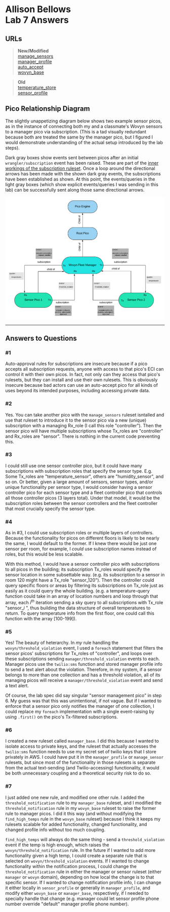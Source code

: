 # Allison Bellows </br>Lab 7 Answers

## URLs

> **New/Modified** </br>
> [manage_sensors](https://raw.githubusercontent.com/albellows/reimagined-guacamole/master/lab7/src/manage_sensors.krl) </br>
> [manager_profile](https://raw.githubusercontent.com/albellows/reimagined-guacamole/master/lab7/src/manager_profile.krl) </br>
> [auto_accept](https://raw.githubusercontent.com/albellows/reimagined-guacamole/master/lab7/src/auto_accept.krl) </br>
> [wovyn_base](https://raw.githubusercontent.com/albellows/reimagined-guacamole/master/lab7/src/wovyn_base.krl)

> **Old** </br>
> [temperature_store](https://raw.githubusercontent.com/albellows/reimagined-guacamole/master/lab7/src/temperature_store.krl) </br>
> [sensor_profile](https://raw.githubusercontent.com/albellows/reimagined-guacamole/master/lab7/src/sensor_profile.krl)

## Pico Relationship Diagram

The slightly unappetizing diagram below shows two example sensor picos, as in the instance of connecting both my and a classmate's Wovyn sensors to a manager pico via subscription.  (This is a tad visually redundant because both are treated the same by the manager pico, but I figured I would demonstrate understanding of the actual setup introduced by the lab steps).  

Dark gray boxes show events sent between picos after an initial `wrangler/subscription` event has been raised.  These are part of the [inner workings of the subscription ruleset](https://picolabs.atlassian.net/wiki/spaces/docs/pages/186843209/Managing+Subscriptions).  Once a loop around the directional arrows has been made with the shown dark gray events, the subscriptions have been established as shown.  At this point, the events/queries in the light gray boxes (which show explicit events/queries I was sending in this lab) can be successfully sent along those same directional arrows.

![PicoSystem](PicoSystem.png)

---

## Answers to Questions

### #1

Auto-approval rules for subscriptions are insecure because if a pico accepts all subscription requests, anyone with access to that pico's ECI can control it with their own picos.  In fact, not only can they access that pico's rulesets, but they can install and use their own rulesets.  This is obviously insecure because bad actors can use an auto-accept pico for all kinds of uses beyond its intended purposes, including accessing private data.

### #2

Yes.  You can take another pico with the `manage_sensors` ruleset isntalled and use that ruleset to introduce it to the sensor pico via a new (unique) subscription with a managing Rx_role (I call this role "controller").  Then the sensor pico will have multiple subscriptions whose Tx_roles are "controller" and Rx_roles are "sensor".  There is nothing in the current code preventing this.

### #3

I could still use one sensor controller pico, but it could have many subscriptions with subscription roles that specify the sensor type.  E.g. Some Tx_roles are "temperature_sensor", others are "humidity_sensor", and so on.  Or better, given a large amount of sensors, sensor types, and/or unique functionality per sensor type, I would consider having a sensor controller pico for each sensor type and a fleet controller pico that controls all those controller picos (3 layers total).  Under that model, it would be the subscription roles between the sensor controllers and the fleet controller that most crucially specify the sensor type.

### #4

As in #3, I could use subscription roles or multiple layers of controllers.  Because the functionality for picos on different floors is likely to be nearly the same, I would default to the former.  If I knew there would be just one sensor per room, for example, I *could* use subscription names instead of roles, but this would be less scalable.  

With this method, I would have a sensor controller pico with subscriptions to all picos in the building; its subscription Tx_roles would specify the sensor location in some subsettable way.  (e.g. its subscription to a sensor in room 120 might have a Tx_role "sensor_120").  Then the controller could query specific floors or areas by filtering its subscriptions on Tx_role just as easily as it could query the whole building.  (e.g. a temperature-query function could take in an array of location numbers and loop through that array, each *i<sup>th</sup>* iteration sending a sky query to all subscriptions with Tx_role "sensor_*i* ", thus building the data structure of overall temperatures to return.  To query temperature info from the first floor, one could call this function with the array [100-199]).

### #5

Yes!  The beauty of heterarchy.  In *my* rule handling the `wovyn/threshold_violation` event, I used a `foreach` statement that filters the sensor picos' subscriptions for Tx_roles of "controller", and loops over these subscriptions sending `manager/threshold_violation` events to each.  Manager picos use the `twilio:sms` function and stored manager profile info to send a text alert about the violation.  Therefore, in my system, if a sensor belongs to more than one collection and has a threshold violation, all of its managing picos will receive a `manager/threshold_violation` event and send a text alert.

Of course, the lab spec did say singular "sensor management pico" in step 6.  My guess was that this was unintentional, if not vague.  But if I wanted to enforce that a sensor pico only notifies the manager of *one* collection, I could replace my `foreach` implementation with a single event-raising by using `.first()` on the pico's Tx-filtered subscriptions.

### #6

I created a new ruleset called `manager_base`.  I did this because I wanted to isolate access to private keys, and the ruleset that actually accesses the `twilio:sms` function needs to use my secret set of twilio keys that I store privately in AWS.  I could have put it in the `manager_profile` or `manage_sensor` rulesets, but since most of the functionality in those rulesets is separate from the actual text-sending (and Twilio-accessing) functionality, it would be both unnecessary coupling and a theoretical security risk to do so. 

### #7

I just added one new rule, and modified one other rule.  I added the `threshold_notification` rule to my `manager_base` ruleset, and I modified the `threshold_notification` rule in my `wovyn_base` ruleset to raise the former rule to manager picos.  I did it this way (and without modifying the `find_high_temps` rule in the `wovyn_base` ruleset) because I think it keeps my rulesets scalable for added functionality, changed functionality, and changed profile info without too much coupling.  

`find_high_temps` will always do the same thing - send a `threshold_violation` event if the temp is high enough, which raises the `wovyn/threshold_notification` rule.  In the future if I wanted to add more functionality given a high temp, I could create a separate rule that is selected on `wovyn/threshold_violation` events.  If I wanted to change functionality within the notification process, I could change the `threshold_notification` rule in either the manager or sensor ruleset (either `manager` or `wovyn` domain), depending on how local the change is to that specific sensor.  If I wanted to change notification profile info, I can change it either locally in `sensor_profile` or generally in `manager_profile`, and modify either `wovyn_base` or `manager_base`, respectively, if I needed to specially handle that change (e.g. manager could let sensor profile phone number override "default" manager profile phone number).  
